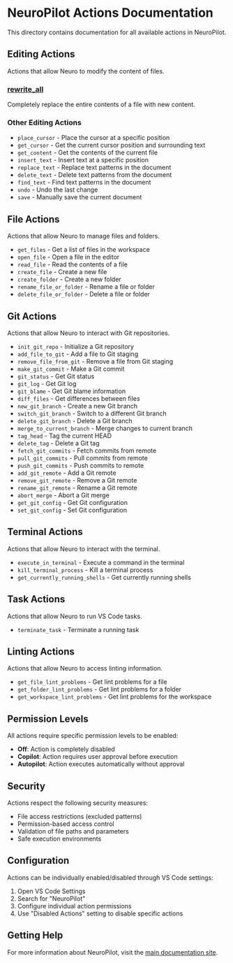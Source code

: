 # NeuroPilot Actions Documentation

This directory contains documentation for all available actions in NeuroPilot.

## Editing Actions

Actions that allow Neuro to modify the content of files.

### [rewrite_all](./rewrite_all.md)
Completely replace the entire contents of a file with new content.

### Other Editing Actions
- `place_cursor` - Place the cursor at a specific position
- `get_cursor` - Get the current cursor position and surrounding text
- `get_content` - Get the contents of the current file
- `insert_text` - Insert text at a specific position
- `replace_text` - Replace text patterns in the document
- `delete_text` - Delete text patterns from the document
- `find_text` - Find text patterns in the document
- `undo` - Undo the last change
- `save` - Manually save the current document

## File Actions

Actions that allow Neuro to manage files and folders.

- `get_files` - Get a list of files in the workspace
- `open_file` - Open a file in the editor
- `read_file` - Read the contents of a file
- `create_file` - Create a new file
- `create_folder` - Create a new folder
- `rename_file_or_folder` - Rename a file or folder
- `delete_file_or_folder` - Delete a file or folder

## Git Actions

Actions that allow Neuro to interact with Git repositories.

- `init_git_repo` - Initialize a Git repository
- `add_file_to_git` - Add a file to Git staging
- `remove_file_from_git` - Remove a file from Git staging
- `make_git_commit` - Make a Git commit
- `git_status` - Get Git status
- `git_log` - Get Git log
- `git_blame` - Get Git blame information
- `diff_files` - Get differences between files
- `new_git_branch` - Create a new Git branch
- `switch_git_branch` - Switch to a different Git branch
- `delete_git_branch` - Delete a Git branch
- `merge_to_current_branch` - Merge changes to current branch
- `tag_head` - Tag the current HEAD
- `delete_tag` - Delete a Git tag
- `fetch_git_commits` - Fetch commits from remote
- `pull_git_commits` - Pull commits from remote
- `push_git_commits` - Push commits to remote
- `add_git_remote` - Add a Git remote
- `remove_git_remote` - Remove a Git remote
- `rename_git_remote` - Rename a Git remote
- `abort_merge` - Abort a Git merge
- `get_git_config` - Get Git configuration
- `set_git_config` - Set Git configuration

## Terminal Actions

Actions that allow Neuro to interact with the terminal.

- `execute_in_terminal` - Execute a command in the terminal
- `kill_terminal_process` - Kill a terminal process
- `get_currently_running_shells` - Get currently running shells

## Task Actions

Actions that allow Neuro to run VS Code tasks.

- `terminate_task` - Terminate a running task

## Linting Actions

Actions that allow Neuro to access linting information.

- `get_file_lint_problems` - Get lint problems for a file
- `get_folder_lint_problems` - Get lint problems for a folder
- `get_workspace_lint_problems` - Get lint problems for the workspace

## Permission Levels

All actions require specific permission levels to be enabled:

- **Off**: Action is completely disabled
- **Copilot**: Action requires user approval before execution
- **Autopilot**: Action executes automatically without approval

## Security

Actions respect the following security measures:

- File access restrictions (excluded patterns)
- Permission-based access control
- Validation of file paths and parameters
- Safe execution environments

## Configuration

Actions can be individually enabled/disabled through VS Code settings:

1. Open VS Code Settings
2. Search for "NeuroPilot"
3. Configure individual action permissions
4. Use "Disabled Actions" setting to disable specific actions

## Getting Help

For more information about NeuroPilot, visit the [main documentation site](https://vsc-neuropilot.github.io/docs).
